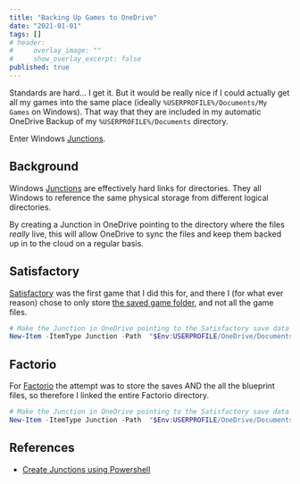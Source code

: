 ```yaml
---
title: "Backing Up Games to OneDrive"
date: "2021-01-01"
tags: []
# header:
#     overlay_image: ""
#     show_overlay_excerpt: false
published: true
---
```


Standards are hard... I get it. But it would be really nice if I could actually get all my games into the same place (ideally `%USERPROFILE%/Documents/My Games` on Windows). That way that they are included in my automatic OneDrive Backup of my `%USERPROFILE%/Documents` directory.

Enter Windows [Junctions](https://docs.microsoft.com/en-us/sysinternals/downloads/junction).

## Background

Windows [Junctions](https://docs.microsoft.com/en-us/sysinternals/downloads/junction) are effectively hard links for directories. They all Windows to reference the same physical storage from different logical directories.

By creating a Junction in OneDrive pointing to the directory where the files *really* live, this will allow OneDrive to sync the files and keep them backed up in to the cloud on a regular basis.

## Satisfactory

[Satisfactory](https://www.satisfactorygame.com/) was the first game that I did this for, and there I (for what ever reason) chose to only store [the saved game folder](https://satisfactory.gamepedia.com/Save_files), and not all the game files.

```powershell
# Make the Junction in OneDrive pointing to the Satisfactory save data
New-Item -ItemType Junction -Path  "$Env:USERPROFILE/OneDrive/Documents/My Games/FactoryGame/" -Target "$Env:LOCALAPPDATA/FactoryGame/Saved/"
```

## Factorio

For [Factorio](https://factorio.com/) the attempt was to store the saves AND the all the blueprint files, so therefore I linked the entire Factorio directory.

```powershell
# Make the Junction in OneDrive pointing to the Satisfactory save data
New-Item -ItemType Junction -Path  "$Env:USERPROFILE/OneDrive/Documents/My Games/Factorio/" -Target "$Env:APPDATA/Factorio/"
```

## References

- [Create Junctions using Powershell](https://docs.microsoft.com/en-us/powershell/module/microsoft.powershell.management/new-item?view=powershell-7.1#examples)
